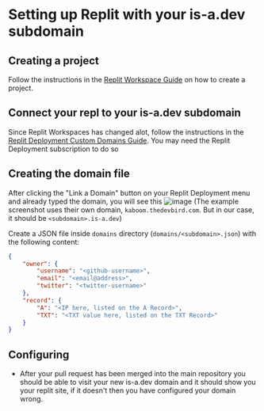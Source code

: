 # Setting up Replit with your is-a.dev subdomain

## Creating a project
Follow the instructions in the [Replit Workspace Guide](https://docs.replit.com/programming-ide/introduction-to-the-workspace#how-to-create-a-repl) on how to create a project.

<!-- You need replit core, since they have a limit to 3 workspaces on free account, and deployment needs to be purchased also -->
## Connect your repl to your is-a.dev subdomain
Since Replit Workspaces has changed alot, follow the instructions in the [Replit Deployment Custom Domains Guide](https://docs.replit.com/cloud-services/deployments/custom-domains). You may need the Replit Deployment subscription to do so

## Creating the domain file
After clicking the "Link a Domain" button on your Replit Deployment menu and already typed the domain, you will see this
![image](https://github.com/user-attachments/assets/32abb589-5fad-4383-8554-eebe005052e9)
(The example screenshot uses their own domain, `kaboom.thedevbird.com`. But in our case, it should be `<subdomain>.is-a.dev`)

Create a JSON file inside `domains` directory (`domains/<subdomain>.json`) with the following content:

<!-- They are now using TXT for verification, not just `replit-user=cupglassdev`. When deleted, you cant use it in replit -->
```json 
{
    "owner": {
        "username": "<github-username>",
        "email": "<email@address>",
        "twitter": "<twitter-username>"
    },
    "record": {
        "A": "<IP here, listed on the A Record>",
        "TXT": "<TXT value here, listed on the TXT Record>"
    }
} 
```

## Configuring
- After your pull request has been merged into the main repository you should be able to visit your new is-a.dev domain and it should show you your replit site,
if it doesn't then you have configured your domain wrong.
